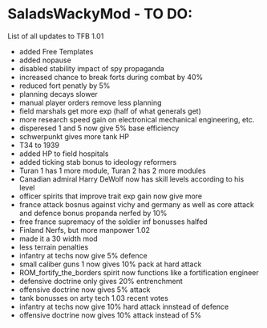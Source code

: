 # SaladsWackyMod - TO DO:

List of all updates to TFB
1.01
- added Free Templates
- added nopause
- disabled stability impact of spy propaganda
- increased chance to break forts during combat by 40%
- reduced fort penatly by 5%
- planning decays slower
- manual player orders remove less planning
- field marshals get more exp (half of what generals get)
- more research speed gain on electronical mechanical engineering, etc.
- disperesed 1 and 5 now give 5% base efficiency
- schwerpunkt gives more tank HP
- T34 to 1939
- added HP to field hospitals
- added ticking stab bonus to ideology reformers
- Turan 1 has 1 more module, Turan 2 has 2 more modules
- Canadian admiral Harry DeWolf now has skill levels according to his level
- officer spirits that improve trait exp gain now give more
- france attack bosnus against vichy and germany as well as core attack and defence bonus propanda nerfed by 10%
- free france supremacy of the soldier inf bonusses halfed
- Finland Nerfs, but more manpower
1.02
- made it a 30 width mod
- less terrain penalties
- infantry at techs now give 5% defence
- small caliber guns 1 now gives 10% pack at hard attack
- ROM_fortify_the_borders spirit now functions like a fortification engineer
- defensive doctrine only gives 20% entrenchment
- offensive doctrine now gives 5% attack
- tank bonusses on arty tech
1.03 recent votes
- infantry at techs now give 10% hard attack innstead of defence
- offensive doctrine now gives 10% attack instead of 5%